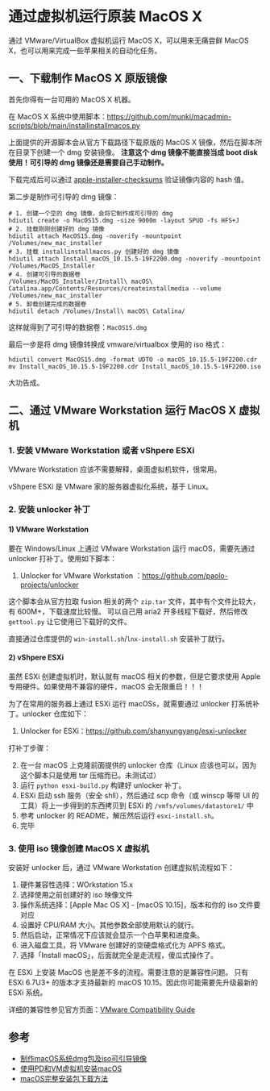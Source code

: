 # 通过虚拟机运行原装 MacOS X

通过 VMware/VirtualBox 虚拟机运行 MacOS X，可以用来无痛尝鲜 MacOS X，也可以用来完成一些苹果相关的自动化任务。


## 一、下载制作 MacOS X 原版镜像

首先你得有一台可用的 MacOS X 机器。

在 MacOS X 系统中使用脚本：https://github.com/munki/macadmin-scripts/blob/main/installinstallmacos.py

上面提供的开源脚本会从官方下载路径下载原版的 MacOS X 镜像，然后在脚本所在目录下创建一个 dmg 安装镜像。
**注意这个 dmg 镜像不能直接当成 boot disk 使用！可引导的 dmg 镜像还是需要自己手动制作。**

下载完成后可以通过 [apple-installer-checksums](https://github.com/notpeter/apple-installer-checksums) 验证镜像内容的 hash 值。

第二步是制作可引导的 dmg 镜像：

```shell
# 1. 创建一个空的 dmg 镜像，会将它制作成可引导的 dmg
hdiutil create -o MacOS15.dmg -size 9000m -layout SPUD -fs HFS+J
# 2. 挂载刚刚创建好的 dmg 镜像
hdiutil attach MacOS15.dmg -noverify -mountpoint /Volumes/new_mac_installer
# 3. 挂载 installinstallmacos.py 创建好的 dmg 镜像
hdiutil attach Install_macOS_10.15.5-19F2200.dmg -noverify -mountpoint /Volumes/MacOS_Installer
# 4. 创建可引导的数据卷
/Volumes/MacOS_Installer/Install\ macOS\ Catalina.app/Contents/Resources/createinstallmedia --volume /Volumes/new_mac_installer
# 5. 卸载创建完成的数据卷
hdiutil detach /Volumes/Install\ macOS\ Catalina/
```

这样就得到了可引导的数据卷：`MacOS15.dmg`

最后一步是将 dmg 镜像转换成 vmware/virtualbox 使用的 iso 格式：

```shell
hdiutil convert MacOS15.dmg -format UDTO -o macOS_10.15.5-19F2200.cdr
mv Install_macOS_10.15.5-19F2200.cdr Install_macOS_10.15.5-19F2200.iso
```

大功告成。

## 二、通过 VMware Workstation 运行 MacOS X 虚拟机

### 1. 安装 VMware Workstation 或者 vShpere ESXi

VMware Workstation 应该不需要解释，桌面虚拟机软件，很常用。

vShpere ESXi 是 VMware 家的服务器虚拟化系统，基于 Linux。

### 2. 安装 unlocker 补丁

#### 1) VMware Workstation

要在 Windows/Linux 上通过 VMware Workstation 运行 macOS，需要先通过 unlocker 打补丁。使用如下脚本：

1. Unlocker for VMware Workstation ：https://github.com/paolo-projects/unlocker

这个脚本会从官方拉取 fusion 相关的两个 `zip.tar` 文件，其中有个文件比较大，有 600M+，下载速度比较慢。
可以自己用 aria2 开多线程下载好，然后修改 `gettool.py` 让它使用已下载好的文件。

直接通过仓库提供的 `win-install.sh`/`lnx-install.sh` 安装补丁就行。

#### 2) vShpere ESXi

虽然 ESXi 创建虚拟机时，默认就有 macOS 相关的参数，但是它要求使用 Apple 专用硬件。如果使用不兼容的硬件，macOS 会无限重启！！！

为了在常用的服务器上通过 ESXi 运行 macOSs，就需要通过 unlocker 打系统补丁。unlocker 仓库如下：

1. Unlocker for ESXi：https://github.com/shanyungyang/esxi-unlocker

打补丁步骤：

2. 在一台 macOS 上克隆前面提供的 unlocker 仓库（Linux 应该也可以，因为这个脚本只是使用 tar 压缩而已。未测试过）
3. 运行 `python esxi-build.py` 构建好 unlocker 补丁。
4. ESXi 启动 ssh 服务（安全 shll），然后通过 scp 命令（或 winscp 等带 UI 的工具）将上一步得到的东西拷贝到 ESXi 的 `/vmfs/volumes/datastore1/` 中
5. 参考 unlocker 的 README，解压然后运行 `esxi-install.sh`。
6. 完毕


### 3. 使用 iso 镜像创建 MacOS X 虚拟机

安装好 unlocker 后，通过 VMware Workstation 创建虚拟机流程如下：

1. 硬件兼容性选择：WOrkstation 15.x
2. 选择使用之前创建好的 iso 映像文件
3. 操作系统选择：[Apple Mac OS X] - [macOS 10.15]，版本和你的 iso 文件要对应
4. 设置好 CPU/RAM 大小。其他参数全部使用默认的就行。
5. 然后启动，正常情况下应该就会显示一个白苹果和进度条。
6. 进入磁盘工具，将 VMware 创建好的空硬盘格式化为 APFS 格式。
7. 选择「Install macOS」，后面就完全是走流程，傻瓜式操作了。

在 ESXi 上安装 MacOS 也是差不多的流程。需要注意的是兼容性问题。
只有 ESXi 6.7U3+ 的版本才支持最新的 macOS 10.15。因此你可能需要先升级最新的 ESXi 系统。

详细的兼容性参见官方页面：[VMware Compatibility Guide](https://www.vmware.com/resources/compatibility/search.php?deviceCategory=software&details=1&operatingSystems=261&productNames=15&page=1&display_interval=10&sortColumn=Partner&sortOrder=Asc&testConfig=16)

## 参考

- [制作macOS系统dmg包及iso可引导镜像](https://www.newlearner.site/2019/03/07/macos-dmg-iso.html)
- [使用PD和VM虚拟机安装macOS](https://www.newlearner.site/2019/03/23/macos-pd-vm.html)
- [macOS完整安装包下载方法](https://www.newlearner.site/2019/07/22/full-size-macos.html)
